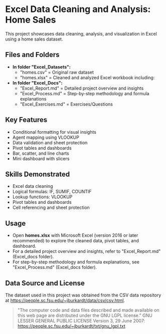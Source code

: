 # Excel Data Cleaning and Analysis: Home Sales

This project showcases data cleaning, analysis, and visualization in Excel using a home sales dataset.

## Files and Folders
- **In folder "Excel_Datasets":**
  - "homes.csv" = Original raw dataset
  - "homes.xlsx" = Cleaned and analyzed Excel workbook including:
- **In folder "Excel_Docs":**
  - "Excel_Report.md" = Detailed project overview and insights
  - "Excel_Process.md" = Step-by-step methodology and formula explanations
  - "Excel_Exercises.md" = Exercises/Questions

## Key Features
- Conditional formatting for visual insights
- Agent mapping using VLOOKUP
- Data validation and sheet protection
- Pivot tables and dashboards
- Bar, scatter, and line charts
- Mini dashboard with slicers

## Skills Demonstrated
- Excel data cleaning
- Logical formulas: IF, SUMIF, COUNTIF
- Lookup functions: VLOOKUP
- Pivot tables and dashboards
- Cell referencing and sheet protection

## Usage
- Open **homes.xlsx** with Microsoft Excel (version 2016 or later recommended) to explore the cleaned data, pivot tables, and dashboard.
- For a detailed project overview and insights, refer to "Excel_Report.md" (Excel_docs folder).
- For step-by-step methodology and formula explanations, see "Excel_Process.md" (Excel_docs folder).

## Data Source and License
The dataset used in this project was obtained from the CSV data repository at https://people.sc.fsu.edu/~jburkardt/data/csv/csv.html.
> "The computer code and data files described and made available on this web page are distributed under the GNU LGPL license."
GNU LESSER GENERAL PUBLIC LICENSE Version 3, 29 June 2007: https://people.sc.fsu.edu/~jburkardt/txt/gnu_lgpl.txt
